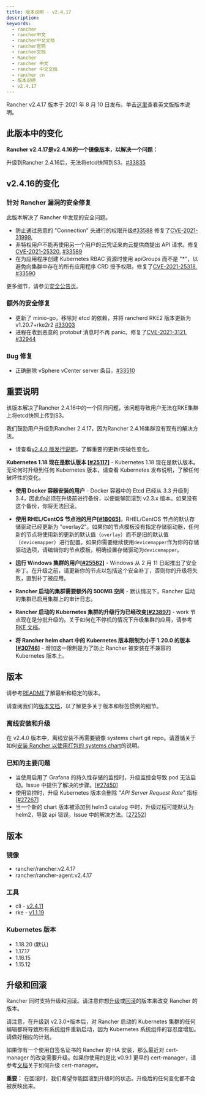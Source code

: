 ```yaml
---
title: 版本说明 - v2.4.17
description:
keywords:
  - rancher
  - rancher中文
  - rancher中文文档
  - rancher官网
  - rancher文档
  - Rancher
  - rancher 中文
  - rancher 中文文档
  - rancher cn
  - 版本说明
  - v2.4.17
---
```


Rancher v2.4.17 版本于 2021 年 8 月 10 日发布。单击[这里](https://github.com/rancher/rancher/releases/tag/v2.4.17)查看英文版版本说明。

## 此版本中的变化

**Rancher v2.4.17是v2.4.16的一个镜像版本，以解决一个问题：**

升级到Rancher 2.4.16后，无法将etcd快照到S3。[#33835](https://github.com/rancher/rancher/issues/33835)

## v2.4.16的变化

### 针对 Rancher 漏洞的安全修复

此版本解决了 Rancher 中发现的安全问题。

- 防止通过恶意的 "Connection" 头进行的权限升级[#33588](https://github.com/rancher/rancher/issues/33588) 修复了[CVE-2021-31999.](https://cve.mitre.org/cgi-bin/cvename.cgi?name=CVE-2021-31999)
- 非特权用户不能再使用另一个用户的云凭证来向云提供商提出 API 请求。修复 [CVE-2021-25320.](https://cve.mitre.org/cgi-bin/cvename.cgi?name=CVE-2021-25320) [#33589](https://github.com/rancher/rancher/issues/33589)
- 在为应用程序创建 Kubernetes RBAC 资源时使用 apiGroups 而不是 "\*"，以避免向集群中存在的所有应用程序 CRD 授予权限。修复了[CVE-2021-25318.](https://cve.mitre.org/cgi-bin/cvename.cgi?name=CVE-2021-25318) [#33590](https://github.com/rancher/rancher/issues/33590)

更多细节，请参见[安全公告页](https://github.com/rancher/rancher/security/advisories)。

### 额外的安全修复

- 更新了 minio-go，移除对 etcd 的依赖，并将 rancherd RKE2 版本更新为 v1.20.7+rke2r2 [#33003](https://github.com/rancher/rancher/pull/33003)
- 进程在收到恶意的 protobuf 消息时不再 panic。修复了[CVE-2021-3121.](https://cve.mitre.org/cgi-bin/cvename.cgi?name=CVE-2021-3121) [#32944](https://github.com/rancher/rancher/pull/32944)

### Bug 修复

- 正确删除 vSphere vCenter server 条目。[#33510](https://github.com/rancher/rancher/pull/33510)

## 重要说明

该版本解决了Rancher 2.4.16中的一个回归问题，该问题导致用户无法在RKE集群上将etcd快照上传到S3。

我们鼓励用户升级到Rancher 2.4.17，因为Rancher 2.4.16集群没有现有的解决方法。

- 请查看[v2.4.0 版发行说明](https://github.com/rancher/rancher/releases/tag/v2.4.0)，了解重要的更新/突破性变化。

**Kubernetes 1.18 现在是默认版本 [[#25117](https://github.com/rancher/rancher/issues/25117)]** - Kubernetes 1.18 现在是默认版本。无论何时升级到任何 Kubernetes 版本，请查看 Kubernetes 发布说明，了解任何破坏性的变化。

- **使用 Docker 容器安装的用户** - Docker 容器中的 Etcd 已经从 3.3 升级到 3.4，因此你必须在升级前进行备份，以便能够回滚到 v2.3.x 版本。如果没有这个备份，你将无法回滚。

- **使用 RHEL/CentOS 节点池的用户[[#18065](https://github.com/rancher/rancher/issues/18065)]**。RHEL/CentOS 节点的默认存储驱动已经更新为 "overlay2"。如果你的节点模板没有指定存储驱动器，任何新的节点将使用新的更新的默认值（`overlay`）而不是旧的默认值（`devicemapper`）进行配置。如果你需要继续使用`devicemapper`作为你的存储驱动选项，请编辑你的节点模板，明确设置存储驱动为`devicemapper`。

- **运行 Windows 集群的用户[[#25582](https://github.com/rancher/rancher/issues/25582)]** - Windows 从 2 月 11 日起推出了安全补丁。在升级之前，请更新你的节点以包括这个安全补丁，否则你的升级将失败，直到补丁被应用。

- **Rancher 启动的集群需要额外的 500MB 空间** - 默认情况下，Rancher 启动的集群已启用集群上的审计日志。

- **Rancher 启动的 Kubernetes 集群的升级行为已经改变[[#23897](https://github.com/rancher/rancher/issues/23897)]** - work 节点现在是分批升级的。关于如何在不停机的情况下升级集群的应用，请参考[RKE 文档](https://rancher.com/docs/rke/latest/en/upgrades/maintaining-availability/)。

- **将 Rancher helm chart 中的 Kubernetes 版本限制为小于 1.20.0 的版本[[#30746](https://github.com/rancher/rancher/issues/30746)]** - 增加这一限制是为了防止 Rancher 被安装在不兼容的 Kubernetes 版本上。

## 版本

请参考[README](https://github.com/rancher/rancher#latest-release)了解最新和稳定的版本。

请查阅我们的[版本文档](https://rancher.com/docs/rancher/v2.0-v2.4/en/installation/resources/choosing-version/)，以了解更多关于版本和标签惯例的细节。

### 离线安装和升级

在 v2.4.0 版本中，离线安装不再需要镜像 systems chart git repo。请遵循关于如何[安装 Rancher 以使用打包的 systems chart](https://rancher.com/docs/rancher/v2.0-v2.4/en/installation/air-gap/install-rancher)的说明。

### 已知的主要问题

- 当使用启用了 Grafana 的持久性存储的监控时，升级监控会导致 pod 无法启动。Issue 中提供了解决的步骤。[[#27450](https://github.com/rancher/rancher/issues/27450)]
- 使用监控时，升级 Kubernetes 版本会删除 _"API Server Request Rate"_ 指标 [[#27267](https://github.com/rancher/rancher/issues/27267)]
- 当一个新的 chart 版本被添加到 helm3 catalog 中时，升级过程可能默认为 helm2，导致 api 错误。Issue 中的解决方法。[[27252](https://github.com/rancher/rancher/issues/27252)]

## 版本

### 镜像

- rancher/rancher:v2.4.17
- rancher/rancher-agent:v2.4.17

### 工具

- cli - [v2.4.11](https://github.com/rancher/cli/releases/tag/v2.4.11)
- rke - [v1.1.19](https://github.com/rancher/rke/releases/tag/v1.1.19)

### Kubernetes 版本

- 1.18.20 (默认)
- 1.17.17
- 1.16.15
- 1.15.12

## 升级和回滚

Rancher 同时支持升级和回滚。请注意你想[升级](https://rancher.com/docs/rancher/v2.0-v2.4/en/installation/install-rancher-on-k8s/upgrades/)或[回滚](https://rancher.com/docs/rancher/v2.0-v2.4/en/installation/install-rancher-on-k8s/rollbacks/)的版本来改变 Rancher 的版本。

请注意，在升级到 v2.3.0+版本后，对 Rancher 启动的 Kubernetes 集群的任何编辑都将导致所有系统组件重新启动，因为 Kubernetes 系统组件的容忍度增加。请做好相应的计划。

如果你有一个使用自签名证书的 Rancher 的 HA 安装，那么最近对 cert-manager 的改变需要升级。如果你使用的是比 v0.9.1 更早的 cert-manager，请参考[文档](https://rancher.com/docs/rancher/v2.0-v2.4/en/installation/options/upgrading-cert-manager/)关于如何升级 cert-manager。

**重要：** 在回滚时，我们希望你能回滚到升级时的状态。升级后的任何变化都不会被反映出来。
